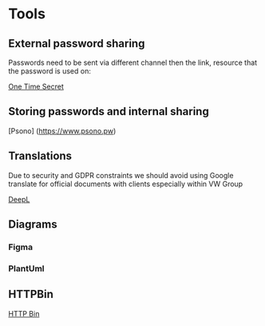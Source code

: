 # Tools

## External password sharing

Passwords need to be sent via different channel then the link, resource that the password is used on:

[One Time Secret](https://onetimesecret.com/)

## Storing passwords and internal sharing
[Psono] (https://www.psono.pw)

## Translations
Due to security and GDPR constraints we should avoid using Google translate for official documents with clients 
especially within VW Group

[DeepL](https://www.deepl.com/translator)

## Diagrams

### Figma

### PlantUml

## HTTPBin
[HTTP Bin](http://httpbin.org/#/)
